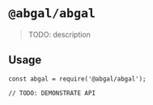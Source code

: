 # `@abgal/abgal`

> TODO: description

## Usage

```
const abgal = require('@abgal/abgal');

// TODO: DEMONSTRATE API
```
